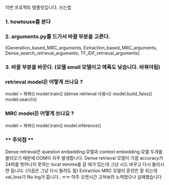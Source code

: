 이번 프로젝트 템플릿입니다.
쓰는법
### 1. howtouse를 본다
### 2. arguments.py를 드가서 바꿀 부분을 고른다. 
(Generation_based_MRC_arguments, Extraction_based_MRC_arguments,
Dense_search_retrieval_arguments, TF_IDF_retrieval_arguments)
### 3. 바꿀 부분을 바꾼다. (모델 small 모델이고 에폭도 낮습니다. 바꿔야됨)

### retrieval model은 어떻게 쓰나요 ?

model = 뫄뫄()
model.train() (dense retrieval 사용시)
model.build_faiss()
model.search()

### MRC model은 어떻게 쓰나요 ?

model = 뫄뫄()
model.train()
model.inference()

### ** 주의점 **
Dense retrieval은 question embedding 모델과 context embedding 모델 두개를 불러오기 때문에 OOM이 자주 발생합니다.
Dense retrieval 모델이 가끔 accuracy가 24퍼를 벗어나지 못하는 local minima를 갈 때가 있는데 그냥 시드 바꾸고 다시 돌리시면 됩니다. (가끔은 그냥 다시 돌려도 됨)
Extraction MRC 모델이 훈련은 잘 되는데 val_loss가 No log가 뜹니다.. ㅠㅠ 아주 오랜시간 고쳐보려 노력했으나 실패했습니다
